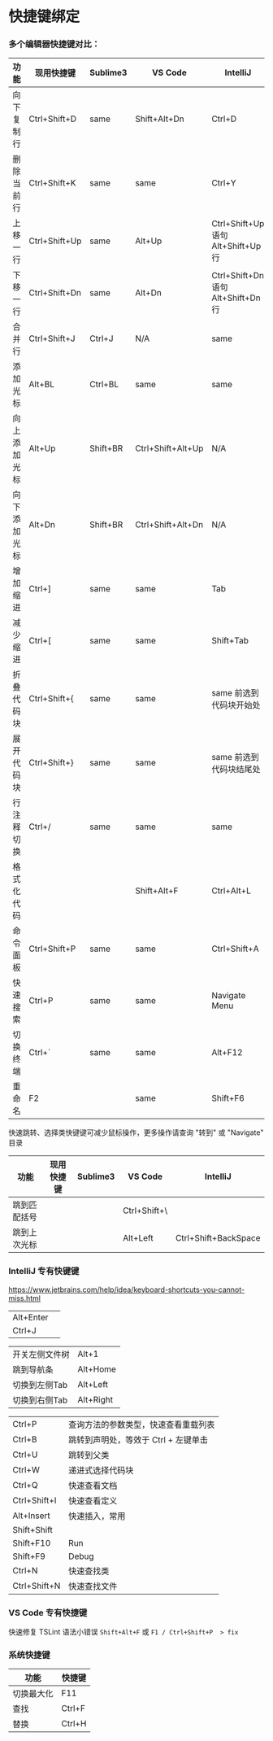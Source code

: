 # 快捷键绑定

### 多个编辑器快捷键对比：

 功能        |  现用快捷键   |    Sublime3   |    VS Code   |   IntelliJ
------------ | ------------- | ------------- | ------------ | ---------------
向下复制行   | Ctrl+Shift+D  |     same      | Shift+Alt+Dn |    Ctrl+D
删除当前行   | Ctrl+Shift+K  |     same      |     same     |    Ctrl+Y
上移一行     | Ctrl+Shift+Up |     same      |    Alt+Up    | Ctrl+Shift+Up 语句<br>Alt+Shift+Up 行
下移一行     | Ctrl+Shift+Dn |     same      |    Alt+Dn    | Ctrl+Shift+Dn 语句<br>Alt+Shift+Dn 行
合并行       | Ctrl+Shift+J  |    Ctrl+J     |     N/A      |     same
添加光标     |     Alt+BL    |    Ctrl+BL    |     same     |     same
向上添加光标 |     Alt+Up    |   Shift+BR    | Ctrl+Shift+Alt+Up |     N/A
向下添加光标 |     Alt+Dn    |   Shift+BR    | Ctrl+Shift+Alt+Dn |     N/A
增加缩进     |     Ctrl+]    |     same      |     same     |     Tab
减少缩进     |     Ctrl+[    |     same      |     same     |   Shift+Tab
折叠代码块   | Ctrl+Shift+{  |     same      |     same     | same 前选到代码块开始处
展开代码块   | Ctrl+Shift+}  |     same      |     same     | same 前选到代码块结尾处
行注释切换   |     Ctrl+/    |     same      |     same     |     same
格式化代码   |               |               | Shift+Alt+F  | Ctrl+Alt+L
命令面板     | Ctrl+Shift+P  |     same      |     same     | Ctrl+Shift+A
快速搜索     |     Ctrl+P    |     same      |     same     | Navigate Menu
切换终端     |     Ctrl+`    |     same      |     same     |   Alt+F12
重命名       |       F2      |               |     same     | Shift+F6

快速跳转、选择类快键键可减少鼠标操作，更多操作请查询 "转到" 或 "Navigate" 目录

 功能        |  现用快捷键   |    Sublime3   |    VS Code   |   IntelliJ
------------ | ------------- | ------------- | ------------ | ---------------
跳到匹配括号 |               |               | Ctrl+Shift+\ | 
跳到上次光标 |               |               |   Alt+Left   | Ctrl+Shift+BackSpace


### IntelliJ 专有快键键

https://www.jetbrains.com/help/idea/keyboard-shortcuts-you-cannot-miss.html

|||
|-----------|----------------
| Alt+Enter | 
| Ctrl+J    | 

|||
|----------------|------------
| 开关左侧文件树 |  Alt+1
| 跳到导航条     |  Alt+Home
| 切换到左侧Tab  |  Alt+Left
| 切换到右侧Tab  |  Alt+Right

|||
|--------|---------------------------------------------
| Ctrl+P | 查询方法的参数类型，快速查看重载列表
| Ctrl+B | 跳转到声明处，等效于 Ctrl + 左键单击
| Ctrl+U | 跳转到父类
| Ctrl+W | 递进式选择代码块
| Ctrl+Q | 快速查看文档
| Ctrl+Shift+I  | 快速查看定义
| Alt+Insert    | 快速插入，常用
| Shift+Shift   | 
| Shift+F10     | Run
| Shift+F9      | Debug
| Ctrl+N        | 快速查找类
| Ctrl+Shift+N  | 快速查找文件

### VS Code 专有快捷键

快速修复 TSLint 语法小错误 `Shift+Alt+F` 或 `F1 / Ctrl+Shift+P  > fix` 

### 系统快捷键

功能       | 快捷键
---------- | --------------
切换最大化 | F11
查找       | Ctrl+F
替换       | Ctrl+H





